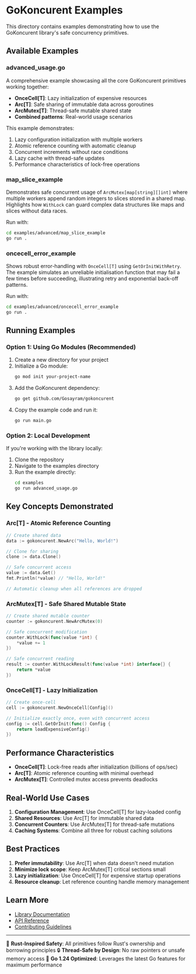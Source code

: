 # GoKoncurent Examples

This directory contains examples demonstrating how to use the GoKoncurent library's safe concurrency primitives.

## Available Examples

### advanced_usage.go

A comprehensive example showcasing all the core GoKoncurent primitives working together:

- **OnceCell[T]**: Lazy initialization of expensive resources
- **Arc[T]**: Safe sharing of immutable data across goroutines
- **ArcMutex[T]**: Thread-safe mutable shared state
- **Combined patterns**: Real-world usage scenarios

This example demonstrates:
1. Lazy configuration initialization with multiple workers
2. Atomic reference counting with automatic cleanup
3. Concurrent increments without race conditions
4. Lazy cache with thread-safe updates
5. Performance characteristics of lock-free operations

### map_slice_example

Demonstrates safe concurrent usage of `ArcMutex[map[string][]int]` where multiple
workers append random integers to slices stored in a shared map.  Highlights how
`WithLock` can guard complex data structures like maps and slices without data
races.

Run with:
```bash
cd examples/advanced/map_slice_example
go run .
```

### oncecell_error_example

Shows robust error-handling with `OnceCell[T]` using `GetOrInitWithRetry`.  The
example simulates an unreliable initialisation function that may fail a few
times before succeeding, illustrating retry and exponential back-off patterns.

Run with:
```bash
cd examples/advanced/oncecell_error_example
go run .
```

## Running Examples

### Option 1: Using Go Modules (Recommended)

1. Create a new directory for your project
2. Initialize a Go module:
   ```bash
   go mod init your-project-name
   ```
3. Add the GoKoncurent dependency:
   ```bash
   go get github.com/Gosayram/gokoncurent
   ```
4. Copy the example code and run it:
   ```bash
   go run main.go
   ```

### Option 2: Local Development

If you're working with the library locally:

1. Clone the repository
2. Navigate to the examples directory
3. Run the example directly:
   ```bash
   cd examples
   go run advanced_usage.go
   ```

## Key Concepts Demonstrated

### Arc[T] - Atomic Reference Counting

```go
// Create shared data
data := gokoncurent.NewArc("Hello, World!")

// Clone for sharing
clone := data.Clone()

// Safe concurrent access
value := data.Get()
fmt.Println(*value) // "Hello, World!"

// Automatic cleanup when all references are dropped
```

### ArcMutex[T] - Safe Shared Mutable State

```go
// Create shared mutable counter
counter := gokoncurent.NewArcMutex(0)

// Safe concurrent modification
counter.WithLock(func(value *int) {
    *value += 1
})

// Safe concurrent reading
result := counter.WithLockResult(func(value *int) interface{} {
    return *value
})
```

### OnceCell[T] - Lazy Initialization

```go
// Create once-cell
cell := gokoncurent.NewOnceCell[Config]()

// Initialize exactly once, even with concurrent access
config := cell.GetOrInit(func() Config {
    return loadExpensiveConfig()
})
```

## Performance Characteristics

- **OnceCell[T]**: Lock-free reads after initialization (billions of ops/sec)
- **Arc[T]**: Atomic reference counting with minimal overhead
- **ArcMutex[T]**: Controlled mutex access prevents deadlocks

## Real-World Use Cases

1. **Configuration Management**: Use OnceCell[T] for lazy-loaded config
2. **Shared Resources**: Use Arc[T] for immutable shared data
3. **Concurrent Counters**: Use ArcMutex[T] for thread-safe mutations
4. **Caching Systems**: Combine all three for robust caching solutions

## Best Practices

1. **Prefer immutability**: Use Arc[T] when data doesn't need mutation
2. **Minimize lock scope**: Keep ArcMutex[T] critical sections small
3. **Lazy initialization**: Use OnceCell[T] for expensive startup operations
4. **Resource cleanup**: Let reference counting handle memory management

## Learn More

- [Library Documentation](../README.md)
- [API Reference](https://godoc.org/github.com/Gosayram/gokoncurent)
- [Contributing Guidelines](../CONTRIBUTING.md)

---

🦀 **Rust-Inspired Safety**: All primitives follow Rust's ownership and borrowing principles
🔒 **Thread-Safe by Design**: No raw pointers or unsafe memory access
🚀 **Go 1.24 Optimized**: Leverages the latest Go features for maximum performance 